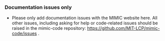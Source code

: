### Documentation issues only
* Please only add documentation issues with the MIMIC website here.  All other issues, including asking for help or code-related issues should be raised in the mimic-code repository: https://github.com/MIT-LCP/mimic-code/issues .
